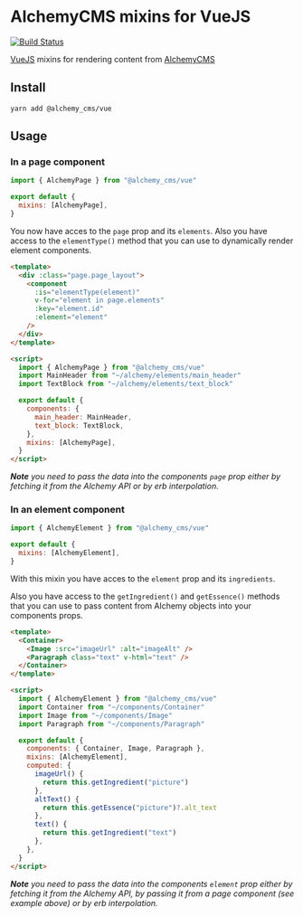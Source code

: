 # AlchemyCMS mixins for VueJS

[![Build Status](https://travis-ci.com/AlchemyCMS/alchemy-vue.svg?branch=main)](https://travis-ci.com/AlchemyCMS/alchemy-vue)

[VueJS](https://vuejs.org) mixins for rendering content from [AlchemyCMS](https://alchemy-cms.com)

## Install

```
yarn add @alchemy_cms/vue
```

## Usage

### In a page component

```js
import { AlchemyPage } from "@alchemy_cms/vue"

export default {
  mixins: [AlchemyPage],
}
```

You now have acces to the `page` prop and its `elements`. Also you have access to the `elementType()` method that you can use to dynamically render element components.

```html
<template>
  <div :class="page.page_layout">
    <component
      :is="elementType(element)"
      v-for="element in page.elements"
      :key="element.id"
      :element="element"
    />
  </div>
</template>

<script>
  import { AlchemyPage } from "@alchemy_cms/vue"
  import MainHeader from "~/alchemy/elements/main_header"
  import TextBlock from "~/alchemy/elements/text_block"

  export default {
    components: {
      main_header: MainHeader,
      text_block: TextBlock,
    },
    mixins: [AlchemyPage],
  }
</script>
```

_**Note** you need to pass the data into the components `page` prop either by fetching it from the Alchemy API or by erb interpolation._

### In an element component

```js
import { AlchemyElement } from "@alchemy_cms/vue"

export default {
  mixins: [AlchemyElement],
}
```

With this mixin you have acces to the `element` prop and its `ingredients`.

Also you have access to the `getIngredient()` and `getEssence()` methods that you can use to pass content from Alchemy objects into your components props.

```html
<template>
  <Container>
    <Image :src="imageUrl" :alt="imageAlt" />
    <Paragraph class="text" v-html="text" />
  </Container>
</template>

<script>
  import { AlchemyElement } from "@alchemy_cms/vue"
  import Container from "~/components/Container"
  import Image from "~/components/Image"
  import Paragraph from "~/components/Paragraph"

  export default {
    components: { Container, Image, Paragraph },
    mixins: [AlchemyElement],
    computed: {
      imageUrl() {
        return this.getIngredient("picture")
      },
      altText() {
        return this.getEssence("picture")?.alt_text
      },
      text() {
        return this.getIngredient("text")
      },
    },
  }
</script>
```

_**Note** you need to pass the data into the components `element` prop either by fetching it from the Alchemy API, by passing it from a page component (see example above) or by erb interpolation._
